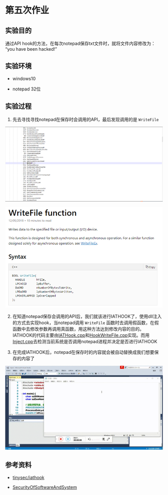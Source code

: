 # 第五次作业

## 实验目的

通过API hook的方法，在每次notepad保存txt文件时，就将文件内容修改为： “you have been hacked!”

## 实验环境

- windows10

- notepad 32位

## 实验过程

1. 先去寻找寻找notepad在保存时会调用的API，最后发现调用的是 `WriteFile`

![](img/5/1.PNG)

![](img/5/2.PNG)

2. 在知道notepad保存会调用的API后，我们就该进行IATHOOK了，使用dll注入的方式去实现hook，当notepad调用 `WriteFile` 函数时去调用假函数，在假函数中去修改参数再调用真函数，用这种方法达到修改内容的目的。IATHOOK的代码主要由[IATHook.cpp](src/5/IATHook.cpp)和[HookWriteFile.cpp](src/5/HookWriteFile.cpp)实现。而用[Inject.cpp](src/5/Inject.cpp)去检测当前系统是否调用notepad进程并决定是否进行IATHOOK

3. 在完成IATHOOK后，notepad在保存时的内容就会被自动替换成我们想要保存的内容了

![](img/5/replay.gif)

## 参考资料

- [tinysec/iathook](https://github.com/tinysec/iathook)

- [SecurityOfSoftwareAndSystem](https://github.com/TheMasterOfMagic/SecurityOfSoftwareAndSystem/tree/master/5)
